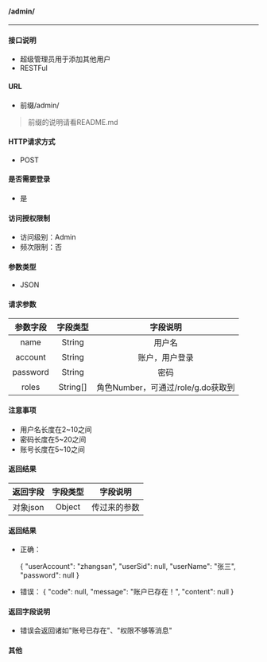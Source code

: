 #### /admin/
---------------------------

#### 接口说明
- 超级管理员用于添加其他用户
- RESTFul

#### URL
- 前缀/admin/

>前缀的说明请看README.md

#### HTTP请求方式
- POST

#### 是否需要登录
- 是

#### 访问授权限制
- 访问级别：Admin
- 频次限制：否

#### 参数类型
- JSON

#### 请求参数
|参数字段|字段类型|字段说明|
|:----------:|:--------:|:---------:|
|name|String|用户名|
|account|String|账户，用户登录|
|password|String|密码|
|roles|String[]|角色Number，可通过/role/g.do获取到|

#### 注意事项
- 用户名长度在2~10之间
- 密码长度在5~20之间
- 账号长度在5~10之间

#### 返回结果
|返回字段|字段类型|字段说明|
|:----------:|:--------:|:---------:|
| 对象json | Object | 传过来的参数 |

#### 返回结果
- 正确：

    {
      "userAccount": "zhangsan",
      "userSid": null,
      "userName": "张三",
      "password": null
    }


- 错误：
    {
      "code": null,
      "message": "账户已存在！",
      "content": null
    }

#### 返回字段说明
- 错误会返回诸如"账号已存在"、"权限不够等消息"

#### 其他